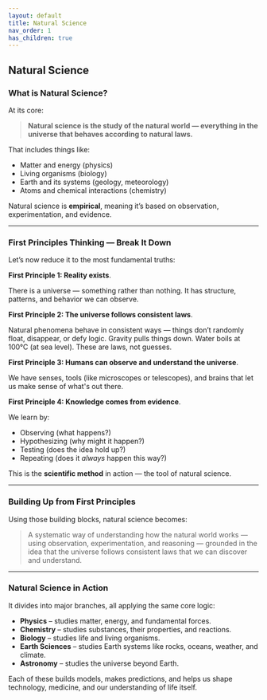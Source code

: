 ```yaml
---
layout: default
title: Natural Science
nav_order: 1
has_children: true
---
```


## Natural Science

### What is Natural Science?

At its core:

> **Natural science is the study of the natural world — everything in the universe that behaves according to natural laws.**

That includes things like:

* Matter and energy (physics)
* Living organisms (biology)
* Earth and its systems (geology, meteorology)
* Atoms and chemical interactions (chemistry)

Natural science is **empirical**, meaning it’s based on observation, experimentation, and evidence.

---

### First Principles Thinking — Break It Down

Let’s now reduce it to the most fundamental truths:

**First Principle 1: Reality exists**.

There is a universe — something rather than nothing. It has structure, patterns, and behavior we can observe.

**First Principle 2: The universe follows consistent laws**.

Natural phenomena behave in consistent ways — things don’t randomly float, disappear, or defy logic. Gravity pulls things down. Water boils at 100°C (at sea level). These are laws, not guesses.

**First Principle 3: Humans can observe and understand the universe**.

We have senses, tools (like microscopes or telescopes), and brains that let us make sense of what's out there.

**First Principle 4: Knowledge comes from evidence**.

We learn by:

* Observing (what happens?)
* Hypothesizing (why might it happen?)
* Testing (does the idea hold up?)
* Repeating (does it *always* happen this way?)

This is the **scientific method** in action — the tool of natural science.

---

### Building Up from First Principles

Using those building blocks, natural science becomes:

> A systematic way of understanding how the natural world works — using observation, experimentation, and reasoning — grounded in the idea that the universe follows consistent laws that we can discover and understand.

---

### Natural Science in Action

It divides into major branches, all applying the same core logic:

* **Physics** – studies matter, energy, and fundamental forces.
* **Chemistry** – studies substances, their properties, and reactions.
* **Biology** – studies life and living organisms.
* **Earth Sciences** – studies Earth systems like rocks, oceans, weather, and climate.
* **Astronomy** – studies the universe beyond Earth.

Each of these builds models, makes predictions, and helps us shape technology, medicine, and our understanding of life itself.

